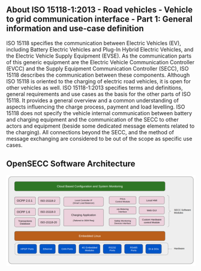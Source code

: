 ## About ISO 15118-1:2013 - Road vehicles - Vehicle to grid communication interface - Part 1: General information and use-case definition

ISO 15118 specifies the communication between Electric Vehicles (EV), including Battery Electric Vehicles and Plug-In Hybrid Electric Vehicles, and the Electric Vehicle Supply Equipment (EVSE). 
As the communication parts of this generic equipment are the Electric Vehicle Communication Controller (EVCC) and the Supply Equipment Communication Controller (SECC), ISO 15118 describes the communication between these components. Although ISO 15118 is oriented to the charging of electric road vehicles, it is open for other vehicles as well. ISO 15118-1:2013 specifies terms and definitions, general requirements and use cases as the basis for the other parts of ISO 15118. It provides a general overview and a common understanding of aspects influencing the charge process, payment and load levelling. ISO 15118 does not specify the vehicle internal communication between battery and charging equipment and the communication of the SECC to other actors and equipment (beside some dedicated message elements related to the charging). All connections beyond the SECC, and the method of message exchanging are considered to be out of the scope as specific use cases.

## OpenSECC Software Architecture
![](/arch.png)
